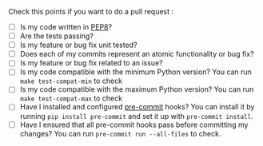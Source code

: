 Check this points if you want to do a pull request :

 * [ ] Is my code written in [PEP8](https://www.python.org/dev/peps/pep-0008/)?
 * [ ] Are the tests passing?
 * [ ] Is my feature or bug fix unit tested?
 * [ ] Does each of my commits represent an atomic functionality or bug fix?
 * [ ] Is my feature or bug fix related to an issue?
 * [ ] Is my code compatible with the minimum Python version? You can run `make test-compat-min` to check
 * [ ] Is my code compatible with the maximum Python version? You can run `make test-compat-max` to check
 * [ ] Have I installed and configured [pre-commit](https://pre-commit.com/) hooks? You can install it by running `pip install pre-commit` and set it up with `pre-commit install`.
 * [ ] Have I ensured that all pre-commit hooks pass before committing my changes? You can run `pre-commit run --all-files` to check.
